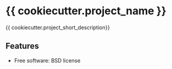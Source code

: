 
# {{ cookiecutter.project_name }}


{{ cookiecutter.project_short_description}}


## Features

* Free software: BSD license

